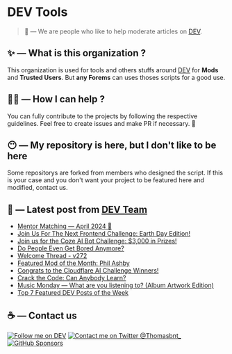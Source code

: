 # DEV Tools

> 🔧 — We are people who like to help moderate articles on [DEV](https://dev.to).

## ✨ — What is this organization ?

This organization is used for tools and others stuffs around [DEV](https://dev.to) for **Mods** and **Trusted Users**. But __any Forems__ can uses thoses scripts for a good use.


## 💪🏼 — How I can help ?

You can fully contribute to the projects by following the respective guidelines. Feel free to create issues and make PR if necessary. 🎉

## 😶 — My repository is here, but I don't like to be here

Some repositorys are forked from members who designed the script. If this is your case and you don't want your project to be featured here and modified, contact us.

## 📝 — Latest post from [DEV Team](https://dev.to/devteam)

<!-- BLOG-POST-LIST:START -->
- [Mentor Matching — April 2024 🤝](https://dev.to/devteam/mentor-matching-april-2024-30a2)
- [Join Us For The Next Frontend Challenge: Earth Day Edition!](https://dev.to/devteam/join-us-for-the-next-frontend-challenge-earth-day-edition-52e4)
- [Join us for the Coze AI Bot Challenge: $3,000 in Prizes!](https://dev.to/devteam/join-us-for-the-coze-ai-bot-challenge-3000-in-prizes-4dp7)
- [Do People Even Get Bored Anymore?](https://dev.to/devteam/do-people-even-get-bored-anymore-2949)
- [Welcome Thread - v272](https://dev.to/devteam/welcome-thread-v272-283o)
- [Featured Mod of the Month: Phil Ashby](https://dev.to/devteam/featured-mod-of-the-month-phil-ashby-25oc)
- [Congrats to the Cloudflare AI Challenge Winners!](https://dev.to/devteam/congrats-to-the-cloudflare-ai-challenge-winners-25lm)
- [Crack the Code: Can Anybody Learn?](https://dev.to/devteam/crack-the-code-can-anybody-learn-4lmf)
- [Music Monday — What are you listening to? &lpar;Album Artwork Edition&rpar;](https://dev.to/devteam/music-monday-what-are-you-listening-to-album-artwork-edition-2pna)
- [Top 7 Featured DEV Posts of the Week](https://dev.to/devteam/top-7-featured-dev-posts-of-the-week-22e0)
<!-- BLOG-POST-LIST:END -->


## ☕ — Contact us

[![Follow me on DEV](https://img.shields.io/badge/dev.to-%2308090A.svg?&style=for-the-badge&logo=dev.to&logoColor=white&alt=devto)](https://dev.to/thomasbnt)
[![Contact me on Twitter @Thomasbnt_](https://img.shields.io/badge/Contact%20me%20on%20Twitter-%231DA1F2.svg?&style=for-the-badge&logo=twitter&logoColor=white&alt=twitter)](https://twitter.com/messages/1142357270-1142357270?text=Hello,%20I%20contact%20you%20from%20devtotools%20&recipient_id=1142357270) [![GitHub Sponsors](https://img.shields.io/badge/Sponsor%20me-%23EA54AE.svg?&style=for-the-badge&logo=github-sponsors&logoColor=white)](https://github.com/sponsors/thomasbnt)


